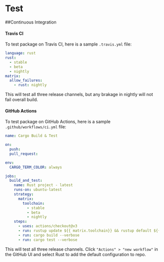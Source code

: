# Test

##Continuous Integration

#### Travis CI

To test package on Travis CI, here is a sample `.travis.yml` file:
```yaml
language: rust
rust:
  - stable
  - beta
  - nightly
matrix:
  allow_failures:
    - rust: nightly
```
This will test all three release channels, but any brakage in nightly will not fail overall build.

#### GitHub Actions

To test package on GitHub Actions, here is a sample `.github/workflows/ci.yml` file:
```yaml
name: Cargo Build & Test

on:
  push:
  pull_request:

env:
  CARGO_TERM_COLOR: always

jobs:
  build_and_test:
    name: Rust project - latest
    runs-on: ubuntu-latest
    strategy:
      matrix:
        toolchain:
          - stable
          - beta
          - nightly
    steps:
      - uses: actions/checkout@v3
      - run: rustup update ${{ matrix.toolchain}} && rustup default ${{ matrix.toolchain}}
      - run: cargo build --verbose
      - run: cargo test --verbose
```
This will test all three release channels. Click `"Actions" > "new workflow"` in the GitHub UI and select Rust to add the default configuration to repo.
